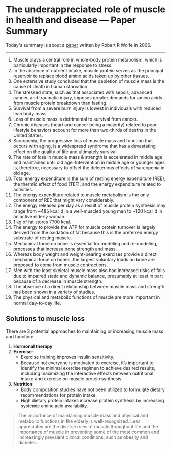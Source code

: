 # The underappreciated role of muscle in health and disease — Paper Summary


Today's summary is about a [paper](https://pubmed.ncbi.nlm.nih.gov/16960159/) written by Robert R Wolfe in 2006.

-----

1. Muscle plays a central role in whole-body protein metabolism, which is particularly important in the response to stress.
2. In the absence of nutrient intake, muscle protein serves as the principal reservoir to replace blood amino acids taken up by other tissues.
3. One extensive study concluded that the depletion of muscle mass is the cause of death in human starvation.
4. The stressed state, such as that associated with sepsis, advanced cancer, and traumatic injury, imposes greater demands for amino acids from muscle protein breakdown than fasting.
5. Survival from a severe burn injury is lowest in individuals with reduced lean body mass.
6. Loss of muscle mass is detrimental to survival from cancer.
7. Chronic diseases (heart and cancer being a majority) related to poor lifestyle behaviors account for more than two-thirds of deaths in the United States.
8. Sarcopenia, the progressive loss of muscle mass and function that occurs with aging, is a widespread syndrome that has a devastating effect on the quality of life and ultimately survival.
9. The rate of loss in muscle mass & strength is accelerated in middle age and maintained until old age. Intervention in middle age or younger ages is, therefore, necessary to offset the deleterious effects of sarcopenia in old age.
10. Total energy expenditure is the sum of resting energy expenditure (REE), the thermic effect of food (TEF), and the energy expenditure related to activities.
11. The energy expenditure related to muscle metabolism is the only component of REE that might vary considerably.
12. The energy released per day as a result of muscle protein synthesis may range from ~485 kcal_d in a well-muscled young man to ~120 kcal_d in an active elderly woman.
13. 1 kg of fat stores 7700 kcal.
14. The energy to provide the ATP for muscle protein turnover is largely derived from the oxidation of fat because this is the preferred energy substrate of resting muscle.
15. Mechanical force on bone is essential for modeling and re-modeling, processes that increase bone strength and mass.
16. Whereas body weight and weight-bearing exercises provide a direct mechanical force on bones, the largest voluntary loads on bone are proposed to come from muscle contractions.
17. Men with the least skeletal muscle mass also had increased risks of falls due to impaired static and dynamic balance, presumably at least in part because of a decrease in muscle strength.
18. The absence of a direct relationship between muscle mass and strength has been shown in a variety of studies.
19. The physical and metabolic functions of muscle are more important in normal day-to-day life.

## Solutions to muscle loss
There are 3 potential approaches to maintaining or increasing muscle mass and function:
1. **Hormonal therapy**
2. **Exercise**:
    * Exercise training improves insulin sensitivity.
    * Because not everyone is motivated to exercise, it’s important to identify the minimal exercise regimen to achieve desired results, including maximizing the interactive effects between nutritional intake and exercise on muscle protein synthesis. 
3. **Nutrition**:
    * Body composition studies have not been utilized to formulate dietary recommendations for protein intake.
    * High dietary protein intakes increase protein synthesis by increasing systemic amino acid availability.

> The importance of maintaining muscle mass and physical and metabolic functions in the elderly is well-recognized. Less appreciated are the diverse roles of muscle throughout life and the importance of muscle in preventing some of the most common and increasingly prevalent clinical conditions, such as obesity and diabetes.